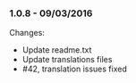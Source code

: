 

### 1.0.8 - 09/03/2016

 Changes: 


 * Update readme.txt
 * Update translations files
 * #42, translation issues fixed
